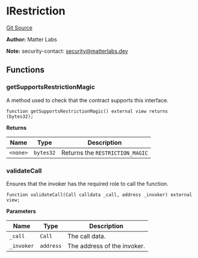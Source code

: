# IRestriction
[Git Source](https://github.com/matter-labs/zksync-contracts/blob/a1506a91fd7e3b73aa6fe10caf12e32f39e26211/contracts/l1-contracts/governance/restriction/IRestriction.sol)

**Author:**
Matter Labs

**Note:**
security-contact: security@matterlabs.dev


## Functions
### getSupportsRestrictionMagic

A method used to check that the contract supports this interface.


```solidity
function getSupportsRestrictionMagic() external view returns (bytes32);
```
**Returns**

|Name|Type|Description|
|----|----|-----------|
|`<none>`|`bytes32`|Returns the `RESTRICTION_MAGIC`|


### validateCall

Ensures that the invoker has the required role to call the function.


```solidity
function validateCall(Call calldata _call, address _invoker) external view;
```
**Parameters**

|Name|Type|Description|
|----|----|-----------|
|`_call`|`Call`|The call data.|
|`_invoker`|`address`|The address of the invoker.|


